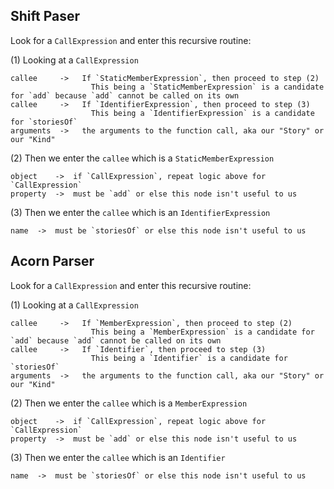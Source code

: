 ## Shift Paser

Look for a `CallExpression` and enter this recursive routine:

(1) Looking at a `CallExpression`
```
callee     ->   If `StaticMemberExpression`, then proceed to step (2)
                  This being a `StaticMemberExpression` is a candidate for `add` because `add` cannot be called on its own
callee     ->   If `IdentifierExpression`, then proceed to step (3)
                  This being a `IdentifierExpression` is a candidate for `storiesOf`
arguments  ->   the arguments to the function call, aka our "Story" or our "Kind"
```

(2) Then we enter the `callee` which is a `StaticMemberExpression`
```
object    ->  if `CallExpression`, repeat logic above for `CallExpression`
property  ->  must be `add` or else this node isn't useful to us
```

(3) Then we enter the `callee` which is an `IdentifierExpression`
```
name  ->  must be `storiesOf` or else this node isn't useful to us
```


## Acorn Parser

Look for a `CallExpression` and enter this recursive routine:

(1) Looking at a `CallExpression`
```
callee     ->   If `MemberExpression`, then proceed to step (2)
                  This being a `MemberExpression` is a candidate for `add` because `add` cannot be called on its own
callee     ->   If `Identifier`, then proceed to step (3)
                  This being a `Identifier` is a candidate for `storiesOf`
arguments  ->   the arguments to the function call, aka our "Story" or our "Kind"
```

(2) Then we enter the `callee` which is a `MemberExpression`
```
object    ->  if `CallExpression`, repeat logic above for `CallExpression`
property  ->  must be `add` or else this node isn't useful to us
```

(3) Then we enter the `callee` which is an `Identifier`
```
name  ->  must be `storiesOf` or else this node isn't useful to us
```
